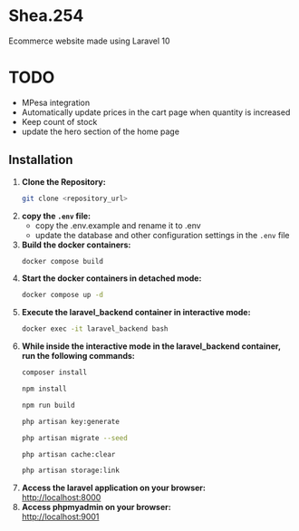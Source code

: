 # Shea.254
Ecommerce website made using Laravel 10

# TODO
- MPesa integration
- Automatically update prices in the cart page when quantity is increased
- Keep count of stock
- update the hero section of the home page

## Installation
1. **Clone the Repository:**
    ```bash
    git clone <repository_url>
    ```
1. **copy the `.env` file:**
    - copy the .env.example and rename it to .env
    - update the database and other configuration settings in the `.env` file
1. **Build the docker containers:**
    ```bash
    docker compose build
    ```
1. **Start the docker containers in detached mode:**
    ```bash
    docker compose up -d
    ```
1. **Execute the laravel_backend container in interactive mode:**
    ```bash
    docker exec -it laravel_backend bash
    ```
1. **While inside the interactive mode in the laravel_backend container, run the following commands:**
    ```bash
    composer install
    ```
    ```bash
    npm install
    ```
    ```bash
    npm run build
    ```
    ```bash
    php artisan key:generate
    ```
     ```bash
    php artisan migrate --seed
    ```
    ```bash
    php artisan cache:clear
    ```
    ```bash
    php artisan storage:link
    ```
1. **Access the laravel application on your browser:**\
    [http://localhost:8000](http://localhost:8000)
1. **Access phpmyadmin on your browser:**\
    [http://localhost:9001](http://localhost:9001)
